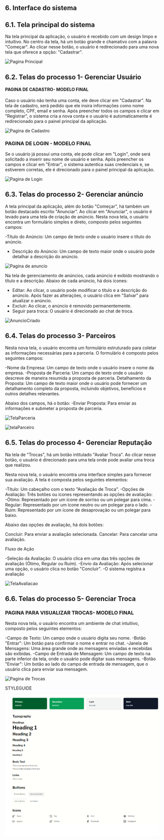 
## 6. Interface do sistema

## 6.1. Tela principal do sistema

Na tela principal da aplicação, o usuário é recebido com um design limpo e intuitivo. No centro da tela, há um botão grande e chamativo com a palavra "Começar". Ao clicar nesse botão, o usuário é redirecionado para uma nova tela que oferece a opção: "Cadastrar".

![Pagina Principal]()


## 6.2. Telas do processo 1- Gerenciar Usuário

#### PAGINA DE CADASTRO- MODELO FINAL

Caso o usuário não tenha uma conta, ele deve clicar em "Cadastrar". Na tela de cadastro, será pedido que ele insira informações como nome completo, CPF, email e senha. Após preencher todos os campos e clicar em "Registrar", o sistema cria a nova conta e o usuário é automaticamente é redirecionado para o painel principal da aplicação.

![Pagina de Cadastro]()

### PAGINA DE LOGIN - MODELO FINAL
Se o usuário já possui uma conta, ele pode clicar em "Login", onde será solicitado a inserir seu nome de usuário e senha. Após preencher os campos e clicar em "Entrar", o sistema autentica suas credenciais e, se estiverem corretas, ele é direcionado para o painel principal da aplicação.

![Pagina de Login]()


## 6.3. Telas do processo 2- Gerenciar anúncio
A tela principal da aplicação, além do botão "Começar", há também um botão destacado escrito "Anunciar". 
Ao clicar em "Anunciar", o usuário é levado para uma tela de criação de anúncio. Nesta nova tela, o usuário encontra um formulário simples e direto, composto pelos seguintes campos:

  -Título do Anúncio: Um campo de texto onde o usuário insere o título do anúncio.
  - Descrição do Anúncio: Um campo de texto maior onde o usuário pode detalhar a descrição do anúncio.

![Pagina de anuncio]()

Na tela de gerenciamento de anúncios, cada anúncio é exibido mostrando o título e a descrição. Abaixo de cada anúncio, há dois ícones:
 - Editar: Ao clicar, o usuário pode modificar o título e a descrição do anúncio. Após fazer as alterações, o usuário clica em "Salvar" para atualizar o anúncio.
 - Excluir: Ao clicar, o anúncio é removido permanentemente.
 - Seguir para troca: O usuário é direcionado ao chat de troca.

![AnuncioCriado]()



## 6.4. Telas do processo 3- Parceiros
Nesta nova tela, o usuário encontra um formulário estruturado para coletar as informações necessárias para a parceria. O formulário é composto pelos seguintes campos:

  -Nome da Empresa: Um campo de texto onde o usuário insere o nome da empresa.
  -Proposta de Parceria: Um campo de texto onde o usuário descreve de maneira resumida a proposta de parceria.
Detalhamento da Proposta: Um campo de texto maior onde o usuário pode fornecer um detalhamento completo da proposta, incluindo objetivos, benefícios e outros detalhes relevantes.

Abaixo dos campos, há o botão:
 -Enviar Proposta: Para enviar as informações e submeter a proposta de parceria.

 ![TelaParceria]()
 

![telaParceiro]()



## 6.5. Telas do processo 4- Gerenciar Reputação

Na tela de "Trocas", há um botão intitulado "Avaliar Troca". Ao clicar nesse botão, o usuário é direcionado para uma tela onde pode avaliar uma troca que realizou.

Nesta nova tela, o usuário encontra uma interface simples para fornecer sua avaliação. A tela é composta pelos seguintes elementos:

  -Título: Um cabeçalho com o texto "Avaliação de Troca".
  -Opções de Avaliação: Três botões ou ícones representando as opções de avaliação:
     -Ótimo: Representado por um ícone de sorriso ou um polegar para cima.
     -Regular: Representado por um ícone neutro ou um polegar para o lado.
     -Ruim: Representado por um ícone de desaprovação ou um polegar para baixo.

Abaixo das opções de avaliação, há dois botões:

  Concluir: Para enviar a avaliação selecionada.
  Cancelar: Para cancelar uma avaliação.

Fluxo de Ação

  -Seleção da Avaliação: O usuário clica em uma das três opções de avaliação (Ótimo, Regular ou Ruim).
  -Envio da Avaliação: Após selecionar uma opção, o usuário clica no botão "Concluir".
  -O sistema registra a avaliação 

![TelaAvaliacao]()



## 6.6. Telas do processo 5- Gerenciar Troca

### PAGINA PARA VISUALIZAR TROCAS- MODELO FINAL 
Nesta nova tela, o usuário encontra um ambiente de chat intuitivo, composto pelos seguintes elementos:
    
  -Campo de Texto: Um campo onde o usuário digita seu nome.
  -Botão "Entrar": Um botão para confirmar o nome e entrar no chat. 
  -Janela de Mensagens: Uma área grande onde as mensagens enviadas e recebidas são exibidas.
  -Campo de Entrada de Mensagem: Um campo de texto na parte inferior da tela, onde o usuário pode digitar suas mensagens.
  -Botão "Enviar": Um botão ao lado do campo de entrada de mensagem, que o usuário clica para enviar sua mensagem.


![Pagina de Trocas]()




STYLEGUIDE

![Styleguide](images/styleguide.png)
